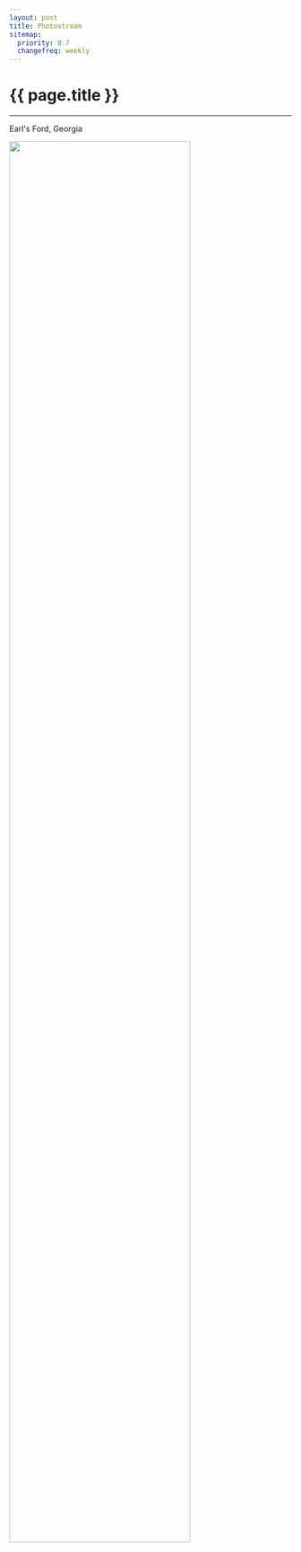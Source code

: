 ```yaml
---
layout: post
title: Photostream
sitemap:
  priority: 0.7
  changefreq: weekly
---
```


# {{ page.title }}
---------------------------------------

Earl's Ford, Georgia

<p class="center">
  <a class="fancybox" href="{{site.url}}/images/2015-11/earls_ford_georgia.jpg"><img src="{{site.url}}/images/2015-11/earls_ford_georgia.jpg" width="80%"/></a>
</p>
